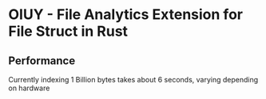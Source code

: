 # OIUY - File Analytics Extension for File Struct in Rust

## Performance

Currently indexing 1 Billion bytes takes about 6 seconds, varying depending on hardware
